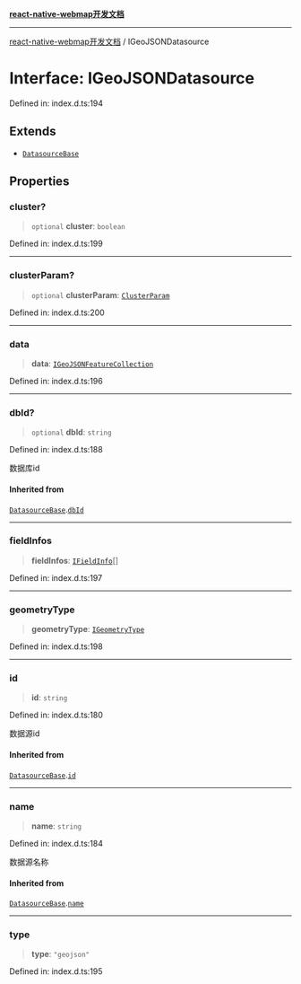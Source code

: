 [**react-native-webmap开发文档**](../README.md)

***

[react-native-webmap开发文档](../globals.md) / IGeoJSONDatasource

# Interface: IGeoJSONDatasource

Defined in: index.d.ts:194

## Extends

- [`DatasourceBase`](DatasourceBase.md)

## Properties

### cluster?

> `optional` **cluster**: `boolean`

Defined in: index.d.ts:199

***

### clusterParam?

> `optional` **clusterParam**: [`ClusterParam`](ClusterParam.md)

Defined in: index.d.ts:200

***

### data

> **data**: [`IGeoJSONFeatureCollection`](IGeoJSONFeatureCollection.md)

Defined in: index.d.ts:196

***

### dbId?

> `optional` **dbId**: `string`

Defined in: index.d.ts:188

数据库id

#### Inherited from

[`DatasourceBase`](DatasourceBase.md).[`dbId`](DatasourceBase.md#dbid)

***

### fieldInfos

> **fieldInfos**: [`IFieldInfo`](IFieldInfo.md)[]

Defined in: index.d.ts:197

***

### geometryType

> **geometryType**: [`IGeometryType`](../type-aliases/IGeometryType.md)

Defined in: index.d.ts:198

***

### id

> **id**: `string`

Defined in: index.d.ts:180

数据源id

#### Inherited from

[`DatasourceBase`](DatasourceBase.md).[`id`](DatasourceBase.md#id)

***

### name

> **name**: `string`

Defined in: index.d.ts:184

数据源名称

#### Inherited from

[`DatasourceBase`](DatasourceBase.md).[`name`](DatasourceBase.md#name)

***

### type

> **type**: `"geojson"`

Defined in: index.d.ts:195
